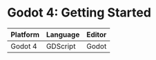 # Godot 4: Getting Started

| Platform | Language | Editor |
| --- | --- | --- |
| Godot 4 | GDScript | Godot |
